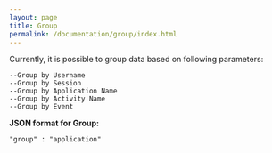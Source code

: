 ```yaml
---
layout: page
title: Group
permalink: /documentation/group/index.html
---
```



Currently, it is possible to group data based on following parameters:

    --Group by Username
    --Group by Session
    --Group by Application Name
    --Group by Activity Name
    --Group by Event


**JSON format for Group:**

    "group" : "application"
